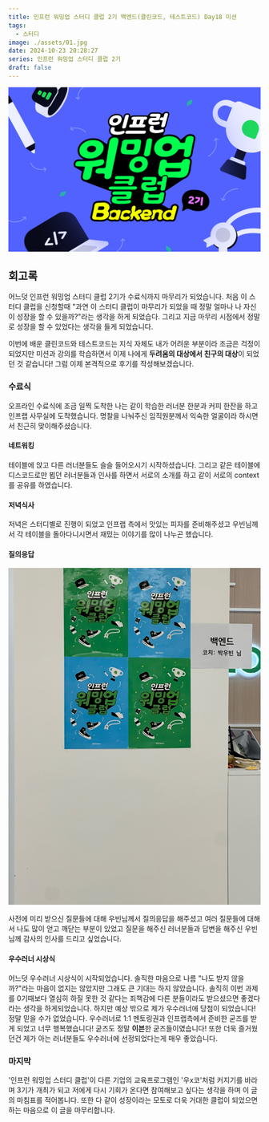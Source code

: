 ```yaml
---
title: 인프런 워밍업 스터디 클럽 2기 백엔드(클린코드, 테스트코드) Day18 미션
tags:
  - 스터디
image: ./assets/01.jpg
date: 2024-10-23 20:28:27
series: 인프런 워밍업 스터디 클럽 2기
draft: false
---
```


![banner](./assets/01.png)

## 회고록

어느덧 인프런 워밍업 스터디 클럽 2기가 수료식까지 마무리가 되었습니다. 처음 이 스터디 클럽을 신청할때 "과연 이 스터디 클럽이 마무리가 되었을 때 정말 얼마나 나 자신이 성장을 할 수 있을까?"라는 생각을 하게 되었습다. 그리고 지금 마무리 시점에서 정말로 성장을 할 수 있었다는 생각을 들게 되었습니다.

이번에 배운 클린코드와 테스트코드는 지식 자체도 내가 어려운 부분이라 조금은 걱정이 되었지만 미션과 강의를 학습하면서 이제 나에게 **두려움의 대상에서 친구의 대상**이 되었던 것 같습니다! 그럼 이제 본격적으로 후기를 작성해보겠습니다.

### 수료식

오프라인 수료식에 조금 일찍 도착한 나는 같이 학습한 러너분 한분과 커피 한잔을 하고 인프랩 사무실에 도착했습니다. 명찰을 나눠주신 임직원분께서 익숙한 얼굴이라 하시면서 친근히 맞이해주셨습니다.

#### 네트워킹

테이블에 앉고 다른 러너분들도 슬슬 들어오시기 시작하셨습니다. 그리고 같은 테이블에 디스코드로만 뵙던 러너분들과 인사를 하면서 서로의 소개를 하고 같이 서로의 context를 공유를 하였습니다.

#### 저녁식사

저녁은 스터디별로 진행이 되었고 인프랩 측에서 맛있는 피자를 준비해주셨고 우빈님께서 각 테이블을 돌아다니시면서 재밌는 이야기를 많이 나누곤 했습니다.

#### 질의응답

![이미지](./assets/02.jpeg)

사전에 미리 받으신 질문들에 대해 우빈님께서 질의응답을 해주셨고 여러 질문들에 대해서 나도 많이 얻고 깨닫는 부분이 있었고 질문을 해주신 러너분들과 답변을 해주신 우빈님께 감사의 인사를 드리고 싶었습니다.

#### 우수러너 시상식

어느덧 우수러너 시상식이 시작되었습니다. 솔직한 마음으로 나름 "나도 받지 않을까?"라는 마음이 없지는 않았지만 그래도 큰 기대는 하지 않았습니다. 솔직히 이번 과제를 0기때보다 열심히 하질 못한 것 같다는 죄책감에 다른 분들이라도 받으셨으면 좋겠다라는 생각을 하게되었습니다. 하지만 예상 밖으로 제가 우수러너에 당첨이 되었습니다! 정말 믿을 수가 없었습니다. 우수러너로 1:1 멘토링권과 인프랩측에서 준비한 굳즈를 받게 되었고 너무 행복했습니다! 굳즈도 정말 **이븐**한 굳즈들이였습니다! 또한 더욱 즐거웠던건 제가 아는 러너분들도 우수러너에 선정되었다는게 매우 좋았습니다.

### 마지막

'인프런 워밍업 스터디 클럽'이 다른 기업의 교육프로그램인 '우x코'처럼 커지기를 바라며 3기가 개최가 되고 저에게 다시 기회가 온다면 참여해보고 싶다는 생각을 하며 이 글의 마침표를 적어봅니다. 또한 다 같이 성장이라는 모토로 더욱 거대한 클럽이 되었으면 하는 마음으로 이 글을 마무리합니다.
